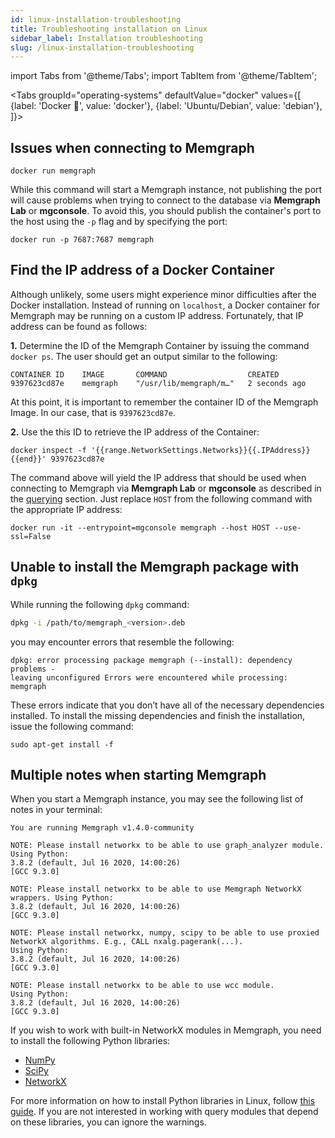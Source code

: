 ```yaml
---
id: linux-installation-troubleshooting
title: Troubleshooting installation on Linux
sidebar_label: Installation troubleshooting
slug: /linux-installation-troubleshooting
---
```


import Tabs from '@theme/Tabs';
import TabItem from '@theme/TabItem';

<Tabs
  groupId="operating-systems"
  defaultValue="docker"
  values={[
    {label: 'Docker 🐳', value: 'docker'},
    {label: 'Ubuntu/Debian', value: 'debian'},
  ]}>
  <TabItem value="docker">

## Issues when connecting to Memgraph

```console
docker run memgraph
```

While this command will start a Memgraph instance, not publishing the port will
cause problems when trying to connect to the database via **Memgraph Lab** or
**mgconsole**. To avoid this, you should publish the
container's port to the host using the `-p` flag and by specifying the port:

```console
docker run -p 7687:7687 memgraph
```

## Find the IP address of a Docker Container

Although unlikely, some users might experience minor difficulties after the
Docker installation. Instead of running on `localhost`, a Docker container for
Memgraph may be running on a custom IP address. Fortunately, that IP address can
be found as follows:

**1.** Determine the ID of the Memgraph Container by issuing the
command `docker ps`. The user should get an output similar to the following:

```console
CONTAINER ID    IMAGE       COMMAND                  CREATED
9397623cd87e    memgraph    "/usr/lib/memgraph/m…"   2 seconds ago
```

At this point, it is important to remember the container ID of the Memgraph
Image. In our case, that is `9397623cd87e`.

**2.** Use the this ID to retrieve the IP address of the Container:

```console
docker inspect -f '{{range.NetworkSettings.Networks}}{{.IPAddress}}{{end}}' 9397623cd87e
```

The command above will yield the IP address that should be used when connecting
to Memgraph via **Memgraph Lab** or **mgconsole** as described in
the [querying](/connect-to-memgraph/overview.md) section. Just replace
`HOST` from the following command with the appropriate IP address:

```console
docker run -it --entrypoint=mgconsole memgraph --host HOST --use-ssl=False
```

  </TabItem>
  <TabItem value="debian">

## Unable to install the Memgraph package with `dpkg`

While running the following `dpkg` command:

```bash
dpkg -i /path/to/memgraph_<version>.deb
```

you may encounter errors that resemble the following:

```console
dpkg: error processing package memgraph (--install): dependency problems -
leaving unconfigured Errors were encountered while processing: memgraph
```

These errors indicate that you don’t have all of the necessary dependencies
installed. To install the missing dependencies and finish the installation,
issue the following command:

```console
sudo apt-get install -f
```

## Multiple notes when starting Memgraph

When you start a Memgraph instance, you may see the following list of notes in
your terminal:

```console
You are running Memgraph v1.4.0-community

NOTE: Please install networkx to be able to use graph_analyzer module. Using Python:
3.8.2 (default, Jul 16 2020, 14:00:26)
[GCC 9.3.0]

NOTE: Please install networkx to be able to use Memgraph NetworkX wrappers. Using Python:
3.8.2 (default, Jul 16 2020, 14:00:26)
[GCC 9.3.0]

NOTE: Please install networkx, numpy, scipy to be able to use proxied NetworkX algorithms. E.g., CALL nxalg.pagerank(...).
Using Python:
3.8.2 (default, Jul 16 2020, 14:00:26)
[GCC 9.3.0]

NOTE: Please install networkx to be able to use wcc module.
Using Python:
3.8.2 (default, Jul 16 2020, 14:00:26)
[GCC 9.3.0]
```

If you wish to work with built-in NetworkX modules in Memgraph, you need to
install the following Python libraries:
* [NumPy](https://numpy.org/)
* [SciPy](https://www.scipy.org/)
* [NetworkX](https://networkx.org/)

For more information on how to install Python libraries in Linux, follow [this
guide](https://packaging.python.org/tutorials/installing-packages/).
If you are not interested in working with query modules that depend on these
libraries, you can ignore the warnings.

  </TabItem>
</Tabs>
